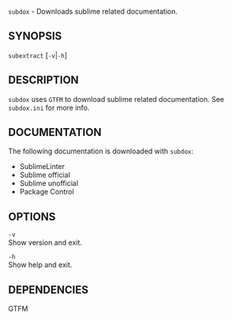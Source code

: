 `subdox` - Downloads sublime related documentation.

SYNOPSIS
--------

`subextract` [`-v`|`-h`]  

DESCRIPTION
-----------

`subdox` uses `GTFM` to download sublime related
documentation. See `subdox.ini` for more info.

DOCUMENTATION
-------------
The following documentation is downloaded with `subdox`:  

* SublimeLinter  
* Sublime official  
* Sublime unofficial  
* Package Control  

OPTIONS
-------

`-v`  
Show version and exit.

`-h`  
Show help and exit.

DEPENDENCIES
------------

GTFM  
